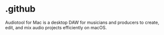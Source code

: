 # .github
Audiotool for Mac is a desktop DAW for musicians and producers to create, edit, and mix audio projects efficiently on macOS.
